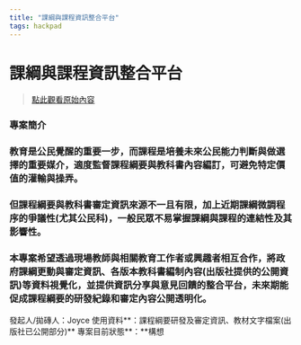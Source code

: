 ```yaml
---
title: "課綱與課程資訊整合平台"
tags: hackpad
---
```


# 課綱與課程資訊整合平台

> [點此觀看原始內容](https://g0v.hackpad.tw/UYzRRAYJgxP)


### 專案簡介


### 教育是公民覺醒的重要一步，而課程是培養未來公民能力判斷與做選擇的重要媒介，適度監督課程綱要與教科書內容編訂，可避免特定價值的灌輸與操弄。

### 但課程綱要與教科書審定資訊來源不一且有限，加上近期課綱微調程序的爭議性(尤其公民科)，一般民眾不易掌握課綱與課程的連結性及其影響性。

### 本專案希望透過現場教師與相關教育工作者或興趣者相互合作，將政府課綱更動與審定資訊、各版本教科書編制內容(出版社提供的公開資訊)等資料視覺化，並提供資訊分享與意見回饋的整合平台，未來期能促成課程綱要的研發紀錄和審定內容公開透明化。


發起人/拋磚人：Joyce
使用資料**：課程綱要研發及審定資訊、教材文字檔案(出版社已公開部分)**
專案目前狀態**：**構想

